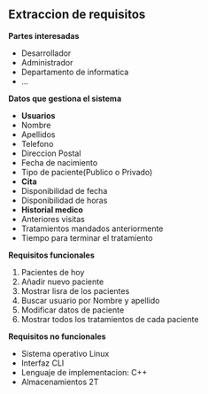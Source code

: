 ## Extraccion de requisitos

**Partes interesadas**
* Desarrollador
* Administrador
* Departamento de informatica
* ...

**Datos que gestiona el sistema**
* **Usuarios**
*  Nombre
*  Apellidos
*  Telefono
*  Direccion Postal
*  Fecha de nacimiento
*  Tipo de paciente(Publico o Privado)
* **Cita**
*  Disponibilidad de fecha
*  Disponibilidad de horas
* **Historial medico**
*  Anteriores visitas
*  Tratamientos mandados anteriormente
*  Tiempo para terminar el tratamiento

**Requisitos funcionales**
1. Pacientes de hoy
2. Añadir nuevo paciente
3. Mostrar lisra de los pacientes
4. Buscar usuario por Nombre y apellido
5. Modificar datos de paciente
6. Mostrar todos los tratamientos de cada paciente

**Requisitos no funcionales**
* Sistema operativo Linux
* Interfaz CLI
* Lenguaje de implementacion: C++
* Almacenamientos 2T

